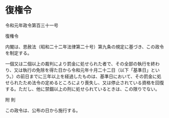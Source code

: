 # 復権令

令和元年政令第百三十一号

復権令

内閣は、恩赦法（昭和二十二年法律第二十号）第九条の規定に基づき、この政令を制定する。

一個又は二個以上の裁判により罰金に処せられた者で、その全部の執行を終わり、又は執行の免除を得た日から令和元年十月二十二日（以下「基準日」という。）の前日までに三年以上を経過したものは、基準日において、その罰金に処せられたため法令の定めるところにより喪失し、又は停止されている資格を回復する。ただし、他に禁錮以上の刑に処せられているときは、この限りでない。

附 則

この政令は、公布の日から施行する。

